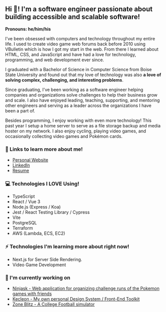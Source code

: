 ## Hi 👋! I'm a software engineer passionate about building accessible and scalable software!

**Pronouns: he/him/his**

I've been obsessed with computers and technology throughout my entire life. I used to create video game web forums back before 2010 using VBulletin which is how I got my start in the web. From there I learned about HTML, CSS, and JavaScript and have had a love for technology, programming, and web development ever since.

I graduated with a Bachelor of Science in Computer Science from Boise State University and found out that my love of technology was also **a love of solving complex, challenging, and interesting problems**.

Since graduating, I've been working as a software engineer helping companies and organizations solve challenges to help their business grow and scale. I also have enjoyed leading, teaching, supporting, and mentoring other engineers and serving as a leader across the organizations I have been a part of.

Besides programming, I enjoy working with even more technology! This past year I setup a home server to serve as a file storage backup and media hoster on my network. I also enjoy cycling, playing video games, and occasionally collecting video games and Pokémon cards.

### 👀 Links to learn more about me!

- [Personal Website](https://tiernebre.com/)
- [LinkedIn](https://www.linkedin.com/in/tierney-brendan/)
- [Resume](https://tiernebre.com/tierney_brendan_resume.pdf)

### 💻 Technologies I LOVE Using!

- TypeScript
- React / Vue 3
- Node.js (Express / Koa)
- Jest / React Testing Library / Cypress
- Vite
- PostgreSQL
- Terraform
- AWS (Lambda, ECS, EC2)

### ⚡ Technologies I'm learning more about right now!

- Next.js for Server Side Rendering.
- Video Game Development

### 🔭 I'm currently working on

- [Ninjask - Web application for organizing challenge runs of the Pokemon games with friends](https://github.com/Tiernebre/ninjask)
- [Kecleon - My own personal Design System / Front-End Toolkit](https://github.com/Tiernebre/kecleon)
- [Zone Blitz - A College Football simulator](https://github.com/Tiernebre/zone-blitz)
